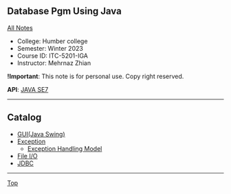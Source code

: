 ## Database Pgm Using Java

[All Notes](../../index.md)

- College: Humber college
- Semester: Winter 2023
- Course ID: ITC-5201-IGA
- Instructor: Mehrnaz Zhian

**!Important**: This note is for personal use. Copy right reserved.

**API**: [JAVA SE7](https://docs.oracle.com/javase/7/docs/api/)

---

## Catalog

- [GUI(Java Swing)](./GUI/java_swing.md)
- [Exception](./exception/exception.md)
  - [Exception Handling Model](./exception/exception_handling_model.md)
- [File I/O](./IO/file_io.md)
- [JDBC](./JDBC/jdbc.md)

---

[Top](#database-pgm-using-java)
